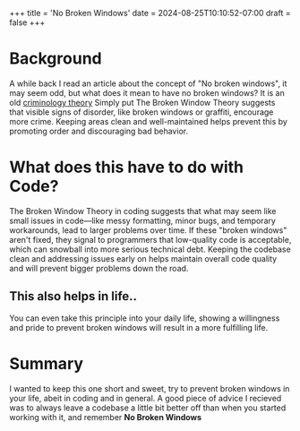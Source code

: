 +++
title = 'No Broken Windows'
date = 2024-08-25T10:10:52-07:00
draft = false
+++
# Background
A while back I read an article about the concept of "No broken windows", it may seem odd, but what does it mean to have no broken windows?
It is an old [criminology theory](https://en.wikipedia.org/wiki/Broken_windows_theory) 
Simply put The Broken Window Theory suggests that visible signs of disorder, like broken windows or graffiti, encourage more crime. Keeping areas clean and well-maintained helps prevent this by promoting order and discouraging bad behavior.

# What does this have to do with Code?
The Broken Window Theory in coding suggests that what may seem like small issues in code—like messy formatting, minor bugs, and temporary workarounds, lead to larger problems over time. If these "broken windows" aren't fixed, they signal to programmers that low-quality code is acceptable, which can snowball into more serious technical debt. Keeping the codebase clean and addressing issues early on helps maintain overall code quality and will prevent bigger problems down the road.

## This also helps in life..
You can even take this principle into your daily life, showing a willingness and pride to prevent broken windows will result in a more fulfilling life. 

# Summary
I wanted to keep this one short and sweet, try to prevent broken windows in your life, abeit in coding and in general. A good piece of advice I recieved was to always leave a codebase a little bit better off than when you started working with it, and remember **No Broken Windows** 
